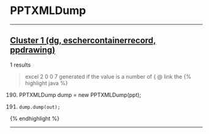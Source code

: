 # PPTXMLDump

***

## [Cluster 1 (dg, eschercontainerrecord, ppdrawing)](./1)
1 results
> excel 2 0 0 7 generated if the value is a number of { @ link the 
{% highlight java %}
190. PPTXMLDump dump = new PPTXMLDump(ppt);
195.     dump.dump(out);
{% endhighlight %}

***

